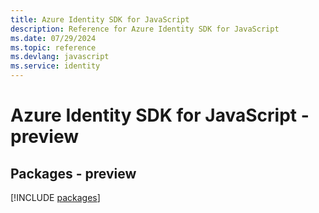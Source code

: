 ```yaml
---
title: Azure Identity SDK for JavaScript
description: Reference for Azure Identity SDK for JavaScript
ms.date: 07/29/2024
ms.topic: reference
ms.devlang: javascript
ms.service: identity
---
```

# Azure Identity SDK for JavaScript - preview
## Packages - preview
[!INCLUDE [packages](identity-index.md)]
